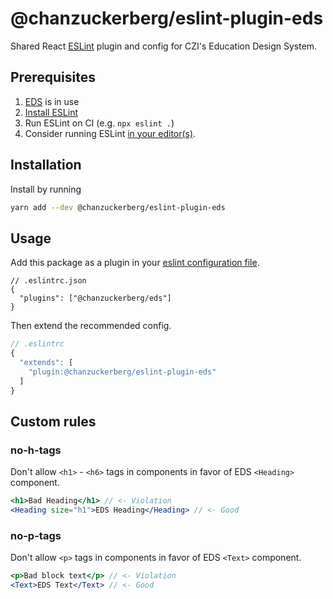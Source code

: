 # @chanzuckerberg/eslint-plugin-eds

Shared React [ESLint](https://eslint.org/) plugin and config for CZI's Education Design System.

## Prerequisites

1. [EDS](https://github.com/chanzuckerberg/edu-design-system) is in use
2. [Install ESLint](https://eslint.org/docs/latest/user-guide/getting-started#installation-and-usage)
3. Run ESLint on CI (e.g. `npx eslint .`)
4. Consider running ESLint [in your editor(s)](https://eslint.org/docs/latest/user-guide/integrations).

## Installation

Install by running

```sh
yarn add --dev @chanzuckerberg/eslint-plugin-eds
```

## Usage

Add this package as a plugin in your [eslint configuration file](https://eslint.org/docs/latest/user-guide/configuring/configuration-files).

```jsonc
// .eslintrc.json
{
  "plugins": ["@chanzuckerberg/eds"]
}
```

Then extend the recommended config.

```js
// .eslintrc
{
  "extends": [
    "plugin:@chanzuckerberg/eslint-plugin-eds"
  ]
}
```

## Custom rules

### no-h-tags

Don't allow `<h1>` - `<h6>` tags in components in favor of EDS `<Heading>` component.

```jsx
<h1>Bad Heading</h1> // <- Violation
<Heading size="h1">EDS Heading</Heading> // <- Good
```

### no-p-tags

Don't allow `<p>` tags in components in favor of EDS `<Text>` component.

```jsx
<p>Bad block text</p> // <- Violation
<Text>EDS Text</Text> // <- Good
```
